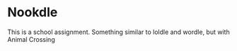 # Nookdle
This is a school assignment. Something similar to loldle and wordle, but with Animal Crossing
